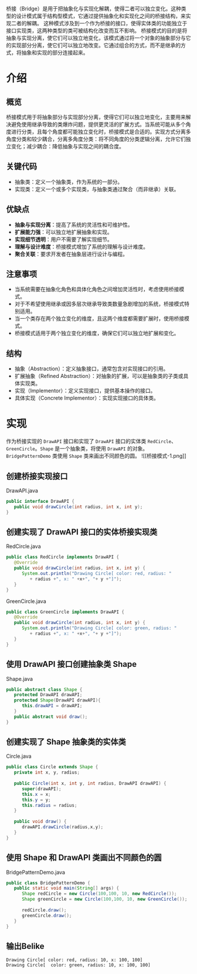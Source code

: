 桥接（Bridge）是用于把抽象化与实现化解耦，使得二者可以独立变化。这种类型的设计模式属于结构型模式，它通过提供抽象化和实现化之间的桥接结构，来实现二者的解耦。
这种模式涉及到一个作为桥接的接口，使得实体类的功能独立于接口实现类，这两种类型的类可被结构化改变而互不影响。
桥接模式的目的是将抽象与实现分离，使它们可以独立地变化，该模式通过将一个对象的抽象部分与它的实现部分分离，使它们可以独立地改变。它通过组合的方式，而不是继承的方式，将抽象和实现的部分连接起来。

# 介绍
## 概览
桥接模式用于将抽象部分与实现部分分离，使得它们可以独立地变化，主要用来解决避免使用继承导致的类爆炸问题，提供更灵活的扩展方式。当系统可能从多个角度进行分类，且每个角度都可能独立变化时，桥接模式是合适的。实现方式分离多角度分类和较少耦合，分离多角度分类：将不同角度的分类逻辑分离，允许它们独立变化；减少耦合：降低抽象与实现之间的耦合度。
## 关键代码
- 抽象类：定义一个抽象类，作为系统的一部分。
- 实现类：定义一个或多个实现类，与抽象类通过聚合（而非继承）关联。
## 优缺点
- **抽象与实现分离**：提高了系统的灵活性和可维护性。
- **扩展能力强**：可以独立地扩展抽象和实现。
- **实现细节透明**：用户不需要了解实现细节。
- **理解与设计难度**：桥接模式增加了系统的理解与设计难度。
- **聚合关联**：要求开发者在抽象层进行设计与编程。
## 注意事项
- 当系统需要在抽象化角色和具体化角色之间增加灵活性时，考虑使用桥接模式。
- 对于不希望使用继承或因多层次继承导致类数量急剧增加的系统，桥接模式特别适用。
- 当一个类存在两个独立变化的维度，且这两个维度都需要扩展时，使用桥接模式。
- 桥接模式适用于两个独立变化的维度，确保它们可以独立地扩展和变化。

## 结构
- 抽象（Abstraction）：定义抽象接口，通常包含对实现接口的引用。
- 扩展抽象（Refined Abstraction）：对抽象的扩展，可以是抽象类的子类或具体实现类。
- 实现（Implementor）：定义实现接口，提供基本操作的接口。
- 具体实现（Concrete Implementor）：实现实现接口的具体类。

# 实现
作为桥接实现的 `DrawAPI` 接口和实现了 `DrawAPI` 接口的实体类 `RedCircle`、`GreenCircle`。`Shape` 是一个抽象类，将使用 `DrawAPI` 的对象。`BridgePatternDemo` 类使用 `Shape` 类来画出不同颜色的圆。
![[桥接模式-1.png]]
## 创建桥接实现接口
DrawAPI.java
```java
public interface DrawAPI {
   public void drawCircle(int radius, int x, int y);
}
```

## 创建实现了 DrawAPI 接口的实体桥接实现类
RedCircle.java
```java
public class RedCircle implements DrawAPI {
   @Override
   public void drawCircle(int radius, int x, int y) {
      System.out.println("Drawing Circle[ color: red, radius: "
         + radius +", x: " +x+", "+ y +"]");
   }
}
```
GreenCircle.java
```java
public class GreenCircle implements DrawAPI {
   @Override
   public void drawCircle(int radius, int x, int y) {
      System.out.println("Drawing Circle[ color: green, radius: "
         + radius +", x: " +x+", "+ y +"]");
   }
}
```

## 使用 DrawAPI 接口创建抽象类 Shape
Shape.java
```java
public abstract class Shape {
   protected DrawAPI drawAPI;
   protected Shape(DrawAPI drawAPI){
      this.drawAPI = drawAPI;
   }
   public abstract void draw();  
}
```

## 创建实现了 Shape 抽象类的实体类
Circle.java
```java
public class Circle extends Shape {
   private int x, y, radius;
 
   public Circle(int x, int y, int radius, DrawAPI drawAPI) {
      super(drawAPI);
      this.x = x;  
      this.y = y;  
      this.radius = radius;
   }
 
   public void draw() {
      drawAPI.drawCircle(radius,x,y);
   }
}
```

## 使用 Shape 和 DrawAPI 类画出不同颜色的圆
BridgePatternDemo.java
```java
public class BridgePatternDemo {
   public static void main(String[] args) {
      Shape redCircle = new Circle(100,100, 10, new RedCircle());
      Shape greenCircle = new Circle(100,100, 10, new GreenCircle());
 
      redCircle.draw();
      greenCircle.draw();
   }
}
```

## 输出Belike
```text
Drawing Circle[ color: red, radius: 10, x: 100, 100]
Drawing Circle[  color: green, radius: 10, x: 100, 100]
```